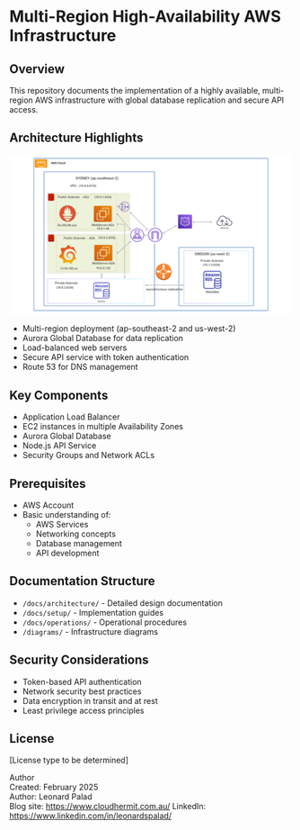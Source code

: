 # Multi-Region High-Availability AWS Infrastructure

## Overview
This repository documents the implementation of a highly available, multi-region AWS infrastructure with global database replication and secure API access. 

## Architecture Highlights


![Architecture Diagram](docs/aws-high-availability.png)



- Multi-region deployment (ap-southeast-2 and us-west-2)
- Aurora Global Database for data replication
- Load-balanced web servers
- Secure API service with token authentication
- Route 53 for DNS management

## Key Components
- Application Load Balancer
- EC2 instances in multiple Availability Zones 
- Aurora Global Database
- Node.js API Service
- Security Groups and Network ACLs

## Prerequisites
- AWS Account
- Basic understanding of:
  - AWS Services
  - Networking concepts
  - Database management
  - API development

## Documentation Structure
- `/docs/architecture/` - Detailed design documentation
- `/docs/setup/` - Implementation guides
- `/docs/operations/` - Operational procedures
- `/diagrams/` - Infrastructure diagrams

## Security Considerations
- Token-based API authentication
- Network security best practices
- Data encryption in transit and at rest
- Least privilege access principles

## License
[License type to be determined]

Author  
Created: February 2025  
Author: Leonard Palad  
Blog site: https://www.cloudhermit.com.au/
LinkedIn: https://www.linkedin.com/in/leonardspalad/
